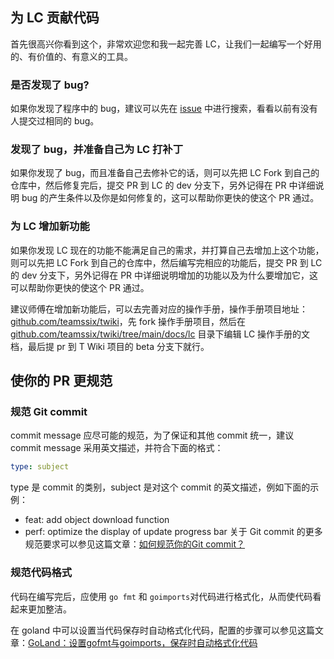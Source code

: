 ## 为 LC 贡献代码

首先很高兴你看到这个，非常欢迎您和我一起完善 LC，让我们一起编写一个好用的、有价值的、有意义的工具。

### 是否发现了 bug?

如果你发现了程序中的 bug，建议可以先在 [issue](https://github.com/wgpsec/lc/issues) 中进行搜索，看看以前有没有人提交过相同的 bug。

### 发现了 bug，并准备自己为 LC 打补丁

如果你发现了 bug，而且准备自己去修补它的话，则可以先把 LC Fork 到自己的仓库中，然后修复完后，提交 PR 到 LC 的 dev 分支下，另外记得在 PR 中详细说明 bug 的产生条件以及你是如何修复的，这可以帮助你更快的使这个 PR 通过。

### 为 LC 增加新功能

如果你发现 LC 现在的功能不能满足自己的需求，并打算自己去增加上这个功能，则可以先把 LC Fork 到自己的仓库中，然后编写完相应的功能后，提交 PR 到 LC 的 dev 分支下，另外记得在 PR 中详细说明增加的功能以及为什么要增加它，这可以帮助你更快的使这个 PR 通过。

建议师傅在增加新功能后，可以去完善对应的操作手册，操作手册项目地址：[github.com/teamssix/twiki](https://github.com/teamssix/twiki)，先 fork 操作手册项目，然后在 [github.com/teamssix/twiki/tree/main/docs/lc](https://github.com/teamssix/twiki/tree/main/docs/lc) 目录下编辑 LC 操作手册的文档，最后提 pr 到 T Wiki 项目的 beta 分支下就行。

## 使你的 PR 更规范

### 规范 Git commit

commit message 应尽可能的规范，为了保证和其他 commit 统一，建议 commit message 采用英文描述，并符合下面的格式：

```yaml
type: subject
```

type 是 commit 的类别，subject 是对这个 commit 的英文描述，例如下面的示例：
* feat: add object download function
* perf: optimize the display of update progress bar
  关于 Git commit 的更多规范要求可以参见这篇文章：[如何规范你的Git commit？](https://zhuanlan.zhihu.com/p/182553920)
  
### 规范代码格式

代码在编写完后，应使用 `go fmt` 和 `goimports`对代码进行格式化，从而使代码看起来更加整洁。

在 goland 中可以设置当代码保存时自动格式化代码，配置的步骤可以参见这篇文章：[GoLand：设置gofmt与goimports，保存时自动格式化代码](https://blog.csdn.net/qq_32907195/article/details/116755338)